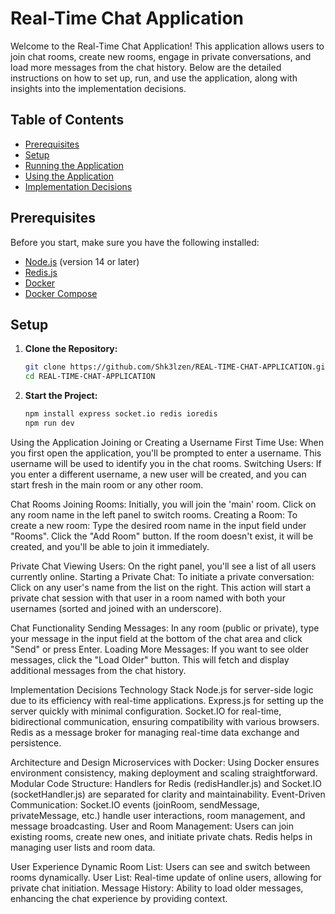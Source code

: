 # Real-Time Chat Application

Welcome to the Real-Time Chat Application! This application allows users to join chat rooms, create new rooms, engage in private conversations, and load more messages from the chat history. Below are the detailed instructions on how to set up, run, and use the application, along with insights into the implementation decisions.

## Table of Contents
- [Prerequisites](#prerequisites)
- [Setup](#setup)
- [Running the Application](#running-the-application)
- [Using the Application](#using-the-application)
- [Implementation Decisions](#implementation-decisions)

## Prerequisites

Before you start, make sure you have the following installed:

- [Node.js](https://nodejs.org/en/download/) (version 14 or later)
- [Redis.js](https://redis.io/en/download/)
- [Docker](https://www.docker.com/get-started)
- [Docker Compose](https://docs.docker.com/compose/install/)

## Setup

1. **Clone the Repository:**

   ```bash
   git clone https://github.com/Shk3lzen/REAL-TIME-CHAT-APPLICATION.git
   cd REAL-TIME-CHAT-APPLICATION

2. **Start the Project:**

   ```bash
   npm install express socket.io redis ioredis
   npm run dev


Using the Application
Joining or Creating a Username
First Time Use: When you first open the application, you'll be prompted to enter a username. This username will be used to identify you in the chat rooms.
Switching Users: If you enter a different username, a new user will be created, and you can start fresh in the main room or any other room.

Chat Rooms
Joining Rooms: Initially, you will join the 'main' room. Click on any room name in the left panel to switch rooms.
Creating a Room: To create a new room:
Type the desired room name in the input field under "Rooms".
Click the "Add Room" button. If the room doesn't exist, it will be created, and you'll be able to join it immediately.

Private Chat
Viewing Users: On the right panel, you'll see a list of all users currently online.
Starting a Private Chat: To initiate a private conversation:
Click on any user's name from the list on the right. This action will start a private chat session with that user in a room named with both your usernames (sorted and joined with an underscore).

Chat Functionality
Sending Messages: In any room (public or private), type your message in the input field at the bottom of the chat area and click "Send" or press Enter.
Loading More Messages: If you want to see older messages, click the "Load Older" button. This will fetch and display additional messages from the chat history.

Implementation Decisions
Technology Stack
Node.js for server-side logic due to its efficiency with real-time applications.
Express.js for setting up the server quickly with minimal configuration.
Socket.IO for real-time, bidirectional communication, ensuring compatibility with various browsers.
Redis as a message broker for managing real-time data exchange and persistence.

Architecture and Design
Microservices with Docker: Using Docker ensures environment consistency, making deployment and scaling straightforward.
Modular Code Structure: Handlers for Redis (redisHandler.js) and Socket.IO (socketHandler.js) are separated for clarity and maintainability.
Event-Driven Communication: Socket.IO events (joinRoom, sendMessage, privateMessage, etc.) handle user interactions, room management, and message broadcasting.
User and Room Management: Users can join existing rooms, create new ones, and initiate private chats. Redis helps in managing user lists and room data.

User Experience
Dynamic Room List: Users can see and switch between rooms dynamically.
User List: Real-time update of online users, allowing for private chat initiation.
Message History: Ability to load older messages, enhancing the chat experience by providing context.